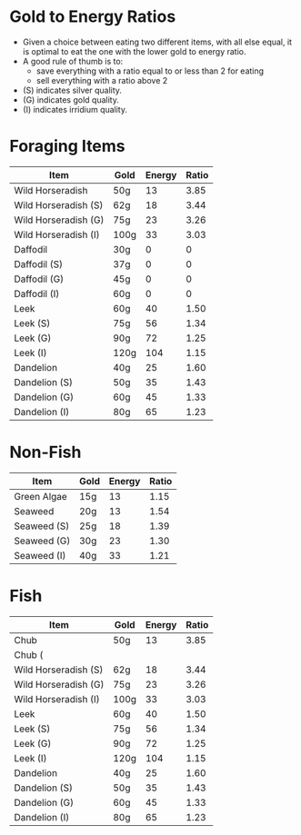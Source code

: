 # Gold to Energy Ratios

* Given a choice between eating two different items, with all else equal, it is optimal to eat the one with the lower gold to energy ratio.
* A good rule of thumb is to:
  * save everything with a ratio equal to or less than 2 for eating
  * sell everything with a ratio above 2
* (S) indicates silver quality.
* (G) indicates gold quality.
* (I) indicates irridium quality.

# Foraging Items

| Item                 | Gold | Energy | Ratio
| -------------------- | ---- | ------ | -----
| Wild Horseradish     | 50g  | 13     | 3.85
| Wild Horseradish (S) | 62g  | 18     | 3.44
| Wild Horseradish (G) | 75g  | 23     | 3.26
| Wild Horseradish (I) | 100g | 33     | 3.03
| Daffodil             | 30g  | 0      | 0
| Daffodil (S)         | 37g  | 0      | 0
| Daffodil (G)         | 45g  | 0      | 0
| Daffodil (I)         | 60g  | 0      | 0
| Leek                 | 60g  | 40     | 1.50
| Leek (S)             | 75g  | 56     | 1.34
| Leek (G)             | 90g  | 72     | 1.25
| Leek (I)             | 120g | 104    | 1.15
| Dandelion            | 40g  | 25     | 1.60
| Dandelion (S)        | 50g  | 35     | 1.43
| Dandelion (G)        | 60g  | 45     | 1.33
| Dandelion (I)        | 80g  | 65     | 1.23

# Non-Fish

| Item        | Gold | Energy | Ratio
| ----------- | ---- | ------ | -----
| Green Algae | 15g  | 13     | 1.15
| Seaweed     | 20g  | 13     | 1.54
| Seaweed (S) | 25g  | 18     | 1.39
| Seaweed (G) | 30g  | 23     | 1.30
| Seaweed (I) | 40g  | 33     | 1.21

# Fish

| Item                 | Gold | Energy | Ratio
| -------------------- | ---- | ------ | -----
| Chub     | 50g  | 13     | 3.85
| Chub (
| Wild Horseradish (S) | 62g  | 18     | 3.44
| Wild Horseradish (G) | 75g  | 23     | 3.26
| Wild Horseradish (I) | 100g | 33     | 3.03
| Leek                 | 60g  | 40     | 1.50
| Leek (S)             | 75g  | 56     | 1.34
| Leek (G)             | 90g  | 72     | 1.25
| Leek (I)             | 120g | 104    | 1.15
| Dandelion            | 40g  | 25     | 1.60
| Dandelion (S)        | 50g  | 35     | 1.43
| Dandelion (G)        | 60g  | 45     | 1.33
| Dandelion (I)        | 80g  | 65     | 1.23
